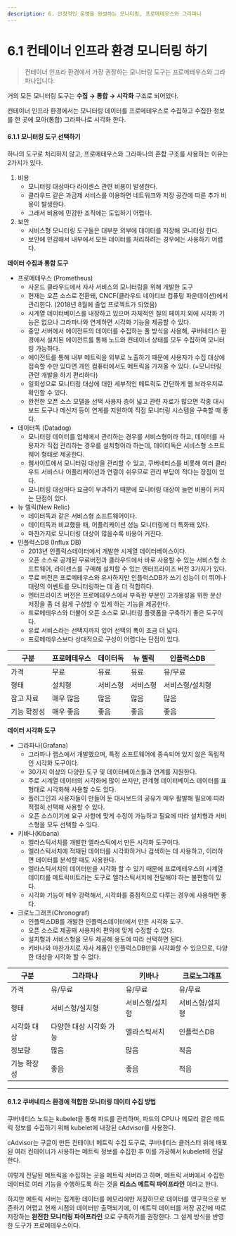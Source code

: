 ```yaml
---
description: 6. 안정적인 운영을 완성하는 모니터링, 프로메테우스와 그라파나
---
```


# 6.1 컨테이너 인프라 환경 모니터링 하기

> 컨테이너 인프라 환경에서 가장 권장하는 모니터링 도구는 프로메테우스와 그라파나입니다.

거의 모든 모니터링 도구는 **수집 → 통합 → 시각화** 구조로 되어있다.

컨테이너 인프라 환경에서는 모니터링 데이터를 프로메테우스로 수집하고 수집한 정보를 한 곳에 모아(통합) 그라파나로 시각화 한다.

#### 6.1.1 모니터링 도구 선택하기

하나의 도구로 처리하지 않고, 프로메테우스와 그라파나의 혼합 구조를 사용하는 이유는 2가지가 있다.

1. 비용
   * 모니터링 대상마다 라이센스 관련 비용이 발생한다.
   * 클라우드 같은 과금제 서비스를 이용하면 네트워크와 저장 공간에 따른 추가 비용이 발생한다.
   * 그래서 비용에 민감한 조직에는 도입하기 어렵다.
2. 보안
   * 서비스형 모니터링 도구들은 대부분 외부에 데이터를 저장해 모니터링 한다.
   * 보안에 민감해서 내부에서 모든 데이터를 처리하려는 경우에는 사용하기 어렵다.

**데이터 수집과 통합 도구**

* 프로메테우스 (Prometheus)
  * 사운드 클라우드에서 자사 서비스의 모니터링을 위해 개발한 도구
  * 현재는 오픈 소스로 전환돼, CNCF(클라우드 네이티브 컴퓨팅 파운데이션)에서 관리한다. (2018년 8월에 졸업 프로젝트가 되었음)
  * 시계열 데이터베이스를 내장하고 있으며 자체적인 질의 페이지 외에 시각화 기능은 없으나 그라파나와 연계하면 시각화 기능을 제공할 수 있다.
  * 중앙 서버에서 에이전트의 데이터를 수집하는 풀 방식을 사용해, 쿠버네티스 환경에서 설치된 에이전트를 통해 노드와 컨테이너 상태를 모두 수집하여 모니터링 가능하다.
  * 에이전트를 통해 내부 메트릭을 외부로 노출하기 때문에 사용자가 수집 대상에 접속할 수만 있다면 개인 컴퓨터에서도 메트릭을 가져올 수 있다. (=모니터링 관련 개발을 하기 편리하다)
  * 일회성으로 모니터링 대상에 대한 세부적인 메트릭도 간단하게 웹 브라우저로 확인할 수 있다.
  * 완전한 오픈 소스 모델을 선택 사용자 층이 넓고 관련 자료가 많으면 각종 대시보드 도구나 메신저 등이 연계를 지원하여 직접 모니터링 시스템을 구축할 때 좋다.
* 데이터독 (Datadog)
  * 모니터링 데이터를 업체에서 관리하는 경우를 서비스형이라 하고, 데이터를 사용자가 직접 관리하는 경우를 설치형이라 하는데, 데이터독은 서비스형 소프트웨어 형태로 제공한다.
  * 웹사이트에서 모니터링 대상을 관리할 수 있고, 쿠버네티스를 비롯해 여러 클라우드 서비스나 어플리케이션과 연결이 쉬우므로 관리 부담이 적다는 장점이 있다.
  * 모니터링 대상마다 요금이 부과하기 때문에 모니터링 대상이 늘면 비용이 커지는 단점이 있다.
* 뉴 렐릭(New Relic)
  * 데이터독과 같은 서비스형 소프트웨어이다.
  * 데이터독과 비교했을 때, 어플리케이션 성능 모니터링에 더 특화돼 있다.
  * 마찬가지로 모니터링 대상이 많을수록 비용이 커진다.
* 인플럭스DB (Influx DB)
  * 2013년 인플럭스데이터에서 개발한 시계열 데이터베이스이다.
  * 오픈 소스로 공개된 무료버전과 클라우드에서 바로 사용할 수 있는 서비스형 소프트웨어, 라이센스를 구매해 설치할 수 있는 엔터프라이즈 버전 3가지가 있다.
  * 무료 버전은 프로메테우스와 유사하지만 인플럭스DB가 쓰기 성능이 더 뛰어나 대량의 이벤트를 모니터링하는 데 좀 더 적합하다.
  * 엔터프라이즈 버전은 프로메테우스에서 부족한 부분인 고가용성을 위한 분산 저장을 좀 더 쉽게 구성할 수 있게 하는 기능을 제공한다.
  * 프로메테우스와 더불어 오픈 소스로 모니터링 플랫폼을 구축하기 좋은 도구이다.
  * 유료 서비스라는 선택지까지 있어 선택의 폭이 조금 더 넓다.
  * 프로메테우스보다 상대적으로 구성이 어렵다는 단점이 있다.

| 구분     | 프로메테우스 | 데이터독 | 뉴 렐릭 | 인플럭스DB   |
| ------ | ------ | ---- | ---- | -------- |
| 가격     | 무료     | 유료   | 유료   | 유/무료     |
| 형태     | 설치형    | 서비스형 | 서비스형 | 서비스형/설치형 |
| 참고 자료  | 매우 많음  | 많음   | 많음   | 많음       |
| 기능 확장성 | 매우 좋음  | 좋음   | 좋음   | 좋음       |

**데이터 시각화 도구**

* 그라파나(Grafana)
  * 그라파나 랩스에서 개발했으며, 특정 소프트웨어에 종속되어 있지 않은 독립적인 시각화 도구이다.
  * 30가지 이상의 다양한 도구 및 데이터베이스들과 연계를 지원한다.
  * 주로 시계열 데이터의 시각화에 많이 쓰지만, 관계형 데이터베이스 데이터를 표 형태로 시각화해 사용할 수도 있다.
  * 플러그인과 사용자들이 만들어 둔 대시보드의 공유가 매우 활발해 필요에 따라 적절히 선택해 사용할 수 있다.
  * 오픈 소스이기에 요구 사항에 맞게 수정이 가능하고 필요에 따라 설치형과 서비스형을 모두 선택할 수 있다.
* 키바나(Kibana)
  * 엘라스틱서치를 개발한 엘라스틱에서 만든 시각화 도구이다.
  * 엘라스틱서치에 적재된 데이터를 시각화하거나 검색하는 데 사용하고, 이러하면 데이터를 분석할 때도 사용한다.
  * 엘라스틱서치의 데이터만을 시각화 할 수 있기 때문에 프로메테우스의 시계열 데이터를 메트릭비트라는 도구로 엘라스틱서치에 전달해야 하는 불편함이 있다.
  * 시각화 기능이 매우 강력해서, 시각화를 중점적으로 다루는 경우에 사용하면 좋다.
* 크로노그래프(Chronograf)
  * 인플럭스DB를 개발한 인플럭스데이터에서 만든 시각화 도구.
  * 오픈 소스로 제공돼 사용자의 편의에 맞게 수정할 수 있다.
  * 설치형과 서비스형을 모두 제공해 용도에 따라 선택하면 된다.
  * 키바나와 마찬가지로 자사 제품인 인플럭스DB만을 시각화할 수 있으므로, 다양한 대상을 시각화 할 수 없다.

| 구분     | 그라파나          | 키바나      | 크로노그래프   |
| ------ | ------------- | -------- | -------- |
| 가격     | 유/무료          | 유/무료     | 유/무료     |
| 형태     | 서비스형/설치형      | 서비스형/설치형 | 서비스형/설치형 |
| 시각화 대상 | 다양한 대상 시각화 가능 | 엘라스틱서치   | 인플럭스DB   |
| 정보량    | 많음            | 많음       | 적음       |
| 기능 확장성 | 좋음            | 좋음       | 적음       |

***

#### 6.1.2 쿠버네티스 환경에 적합한 모니터링 데이터 수집 방법

쿠버네티스 노드는 kubelet을 통해 파드를 관리하며, 파드의 CPU나 메모리 같은 메트릭 정보를 수집하기 위해 kubelet에 내장된 cAdvisor를 사용한다.

cAdvisor는 구글이 만든 컨테이너 메트릭 수집 도구로, 쿠버네티스 클러스터 위에 배포된 여러 컨테이너가 사용하는 메트릭 정보를 수집한 후 이를 가공해서 kubelet에 전달한다.

이렇게 전달된 메트릭을 수집하는 곳을 메트릭 서버라고 하며, 메트릭 서버에서 수집한 데이터로 여러 기능을 수행하도록 하는 것을 **리소스 메트릭 파이프라인** 이라고 한다.

하지만 메트릭 서버는 집계한 데이터를 메모리에만 저장하므로 데이터를 영구적으로 보존하기 어렵고 현재 시점의 데이터만 출력되기에, 이 메트릭 데이터를 저장 공간에 따로 저장하는 **완전한 모니터링 파이프라인** 으로 구축하기를 권장한다. 그 설계 방식을 반영한 도구가 프로메테우스이다.
